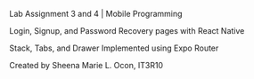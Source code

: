 Lab Assignment 3 and 4 | Mobile Programming

Login, Signup, and Password Recovery pages with React Native


Stack, Tabs, and Drawer Implemented using Expo Router


Created by Sheena Marie L. Ocon, IT3R10
